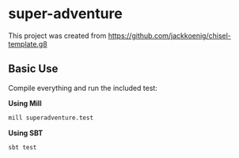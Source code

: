 <!--  -->

# super-adventure

This project was created from https://github.com/jackkoenig/chisel-template.g8

## Basic Use

Compile everything and run the included test:

**Using Mill**

```sh
mill superadventure.test
```

**Using SBT**

```sh
sbt test
```
